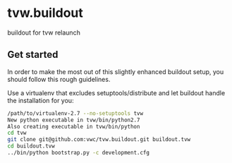 tvw.buildout
============

buildout for tvw relaunch

## Get started

In order to make the most out of this slightly enhanced buildout setup, you
should follow this rough guidelines.

Use a virtualenv that excludes setuptools/distribute and let buildout handle
the installation for you:

```bash
/path/to/virtualenv-2.7 --no-setuptools tvw
New python executable in tvw/bin/python2.7
Also creating executable in tvw/bin/python
cd tvw
git clone git@github.com:vwc/tvw.buildout.git buildout.tvw
cd buildout.tvw
../bin/python bootstrap.py -c development.cfg
```


